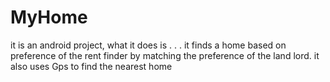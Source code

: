 # MyHome
it is an android project, what it does is . . . it finds a home based on preference of the rent finder by matching the preference of the land lord. it also uses Gps to find the nearest home
